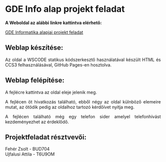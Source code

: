 
# GDE Info alap projekt feladat 

**A Weboldal az alábbi linkre kattintva elérhető:**

[GDE Informatika alapjai projekt feladat](https://wfocsy.github.io/InfoProjekt/)

## Weblap készítése: 
<p align="justify"> 
Az oldal a WSCODE statikus kódszerkesztő használatával készült HTML és CCS3 felhasználásával, GitHub Pages-en hosztolva.  
</p>

## Weblap felépítése:

<p align="justify"> 
A fejlécre kattintva az oldal eleje jelenik meg. 
</p>
<p align="justify"> 
A fejlécen öt hivatkozás található, ebből négy az oldal külnböző elemeire mutat, az ötödik pedig az oldalhoz tartozó kérdőívet nyitja meg.
</p>
<p align="justify"> 
A fejlécen található még egy telefon sider amelyel telefonhívást kezdeményezhet az érdeklődő.
</p>


## Projektfeladat résztvevői:

Fehér Zsolt - BUD704  
Ujfalusi Attila - T6U9OM  
 

